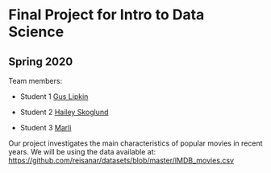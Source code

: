 # Final Project for Intro to Data Science

## Spring 2020

Team members: 

- Student 1 [Gus Lipkin](mailto:glipkin6737@floridapoly.edu)

- Student 2 [Hailey Skoglund](mailto:hskoglund7612@floridapoly.edu)

- Student 3 [Marli](mailto:dog@floridapoly.edu)


Our project investigates the main characteristics of popular movies in recent years.
We will be using the data available at: 
<https://github.com/reisanar/datasets/blob/master/IMDB_movies.csv> 
